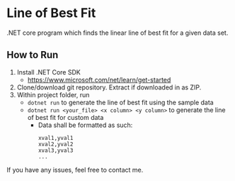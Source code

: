# Line of Best Fit
.NET core program which finds the linear line of best fit for a given data set.

## How to Run
1. Install .NET Core SDK
	* https://www.microsoft.com/net/learn/get-started
2. Clone/download git repository. Extract if downloaded in as ZIP.
3. Within project folder, run
	* ```dotnet run``` to generate the line of best fit using the sample data
	* ```dotnet run <your_file> <x column> <y column>``` to generate the line of best fit for custom data
		* Data shall be formatted as such: 
          ```csv
          xval1,yval1
          xval2,yval2
          xval3,yval3
          ...
          ```
If you have any issues, feel free to contact me.